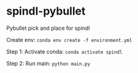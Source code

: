 # spindl-pybullet
Pybullet pick and place for spindl

Create env: `conda env create -f environment.yml`

Step 1: Activate conda: `conda activate spindl`

Step 2: Run main: `python main.py`